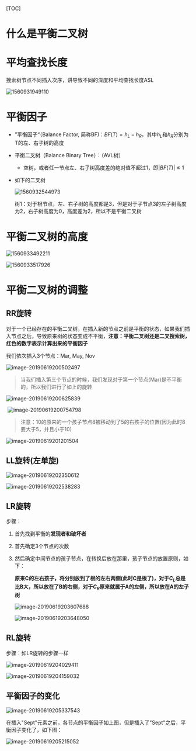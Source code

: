 [TOC]



# 什么是平衡二叉树

# 平均查找长度

搜索树节点不同插入次序，讲导致不同的深度和平均查找长度ASL

![1560931949110](https://github.com/chenyansong1/note/blob/master/images/data_structure/1560931949110.png?raw=true?raw=true)



# 平衡因子

* ”平衡因子“（Balance Factor, 简称BF)：$BF(T)=h_L-h_R$，其中$h_L$和$h_R$分别为T的左、右子树的高度

* 平衡二叉树（Balance Binary Tree）：（AVL树）
  * 空树，或者任一节点左、右子树高度差的绝对值不超过1，即$|
    BF(T)| \leq 1$

* 如下的二叉树

  ![1560932544973](https://github.com/chenyansong1/note/blob/master/images/data_structure/1560932544973.png?raw=true?raw=true)

  树1：对于根节点，左、右子树的高度都是3，但是对于子节点3的左子树高度为2，右子树高度为0，高度差为2，所以不是平衡二叉树

  

# 平衡二叉树的高度

![1560933492211](https://github.com/chenyansong1/note/blob/master/images/data_structure/1560933492211.png?raw=true?raw=true)

![1560933517926](https://github.com/chenyansong1/note/blob/master/images/data_structure/1560933517926.png?raw=true?raw=true)



# 平衡二叉树的调整

## RR旋转

对于一个已经存在的平衡二叉树，在插入新的节点之前是平衡的状态，如果我们插入节点之后，导致原来树的状态变成不平衡，**注意：平衡二叉树还是二叉搜索树，红色的数字表示计算出来的平衡因子**

我们依次插入3个节点：Mar, May, Nov

![image-20190619200502497](https://github.com/chenyansong1/note/blob/master/images/data_structure/image-20190619200502497.png?raw=true)

> 当我们插入第三个节点的时候，我们发现对于第一个节点(Mar)是不平衡的，所以我们进行了如上的旋转

![image-20190619200625839](https://github.com/chenyansong1/note/blob/master/images/data_structure/image-20190619200625839.png?raw=true)

​	![image-20190619200754798](https://github.com/chenyansong1/note/blob/master/images/data_structure/image-20190619200754798.png?raw=true)

> 注意：10的原来的一个孩子节点8被移动到了5的右孩子的位置(因为此时8要大于5，并且小于10)

![image-20190619201201504](https://github.com/chenyansong1/note/blob/master/images/data_structure/image-20190619201201504.png?raw=true)

## LL旋转(左单旋)

![image-20190619202350612](https://github.com/chenyansong1/note/blob/master/images/data_structure/image-20190619202350612.png?raw=true)

![image-20190619202538283](https://github.com/chenyansong1/note/blob/master/images/data_structure/image-20190619202538283.png?raw=true)



## LR旋转

步骤：

1. 首先找到平衡的**发现者和破坏者**

2. 首先确定3个节点的次数

3. 然后确定中间节点的孩子节点，在转换后放在那里，孩子节点的放置原则，如下：

   **原来C的左右孩子，将分别放到了根的左右两侧(此时C是根了)，对于$C_L$总是比B大，所以放在了B的右侧，对于$C_R$原来就属于A的左侧，所以放在A的左子树**

   ![image-20190619203607688](https://github.com/chenyansong1/note/blob/master/images/data_structure/image-20190619203607688.png?raw=true)

   ![image-20190619203648050](https://github.com/chenyansong1/note/blob/master/images/data_structure/image-20190619203648050.png?raw=true)



## RL旋转

步骤：如LR旋转的步骤一样

![image-20190619204029411](https://github.com/chenyansong1/note/blob/master/images/data_structure/image-20190619204029411.png?raw=true)

![image-20190619204159032](https://github.com/chenyansong1/note/blob/master/images/data_structure/image-20190619204159032.png?raw=true)



## 平衡因子的变化

![image-20190619205337543](https://github.com/chenyansong1/note/blob/master/images/data_structure/image-20190619205337543.png?raw=true)



在插入"Sept"元素之前，各节点的平衡因子如上图，但是插入了"Sept"之后，平衡因子变化了，如下图：



![image-20190619205215052](https://github.com/chenyansong1/note/blob/master/images/data_structure/image-20190619205215052.png?raw=true)